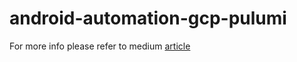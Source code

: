 # android-automation-gcp-pulumi

For more info please refer to medium [article](https://medium.com/@madhankumaravelu93/running-containerized-android-tests-in-gcp-using-pulumi-and-selenoid-faf4c398cd6c)
